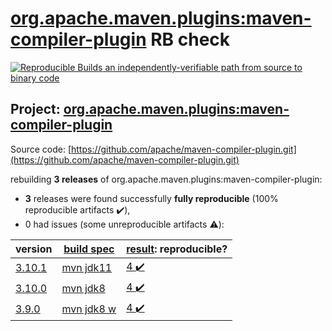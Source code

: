 [org.apache.maven.plugins:maven-compiler-plugin](https://search.maven.org/artifact/org.apache.maven.plugins/maven-compiler-plugin/) RB check
=======

[![Reproducible Builds](https://reproducible-builds.org/images/logos/rb.svg) an independently-verifiable path from source to binary code](https://reproducible-builds.org/)

## Project: [org.apache.maven.plugins:maven-compiler-plugin](https://search.maven.org/artifact/org.apache.maven.plugins/maven-compiler-plugin/)

Source code: [https://github.com/apache/maven-compiler-plugin.git](https://github.com/apache/maven-compiler-plugin.git)

rebuilding **3 releases** of org.apache.maven.plugins:maven-compiler-plugin:
- **3** releases were found successfully **fully reproducible** (100% reproducible artifacts :heavy_check_mark:),
- 0 had issues (some unreproducible artifacts :warning:):

| version | [build spec](BUILDSPEC.md) | [result](https://reproducible-builds.org/docs/jvm/): reproducible? |
| -- | --------- | ------ |
| [3.10.1](https://search.maven.org/artifact/org.apache.maven.plugins/maven-compiler-plugin/3.10.1/pom) | [mvn jdk11](maven-compiler-plugin-3.10.1.buildspec) | [4 :heavy_check_mark: ](maven-compiler-plugin-3.10.1.buildcompare) |
| [3.10.0](https://search.maven.org/artifact/org.apache.maven.plugins/maven-compiler-plugin/3.10.0/pom) | [mvn jdk8](maven-compiler-plugin-3.10.0.buildspec) | [4 :heavy_check_mark: ](maven-compiler-plugin-3.10.0.buildcompare) |
| [3.9.0](https://search.maven.org/artifact/org.apache.maven.plugins/maven-compiler-plugin/3.9.0/pom) | [mvn jdk8 w](maven-compiler-plugin-3.9.0.buildspec) | [4 :heavy_check_mark: ](maven-compiler-plugin-3.9.0.buildcompare) |
